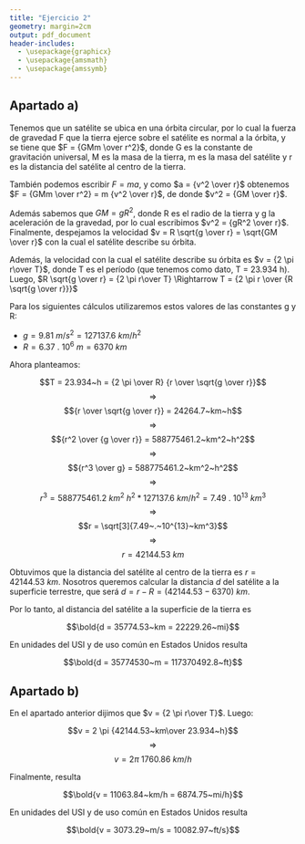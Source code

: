 ```yaml
---
title: "Ejercicio 2"
geometry: margin=2cm
output: pdf_document
header-includes:
  - \usepackage{graphicx}
  - \usepackage{amsmath}
  - \usepackage{amssymb}
---
```


## Apartado a)

Tenemos que un satélite se ubica en una órbita circular, por lo cual la fuerza de gravedad F que la tierra ejerce sobre el satélite es normal a la órbita, y se tiene que $F = {GMm \over r^2}$, donde G es la constante de gravitación universal, M es la masa de la tierra, m es la masa del satélite y r es la distancia del satélite al centro de la tierra.

También podemos escribir $F = ma$, y como $a = {v^2 \over r}$ obtenemos $F = {GMm \over r^2} = m {v^2 \over r}$, de donde $v^2 = {GM \over r}$.

Además sabemos que $GM = gR^2$, donde R es el radio de la tierra y g la aceleración de la gravedad, por lo cual escribimos $v^2 = {gR^2 \over r}$. Finalmente, despejamos la velocidad $v = R \sqrt{g \over r} = \sqrt{GM \over r}$ con la cual el satélite describe su órbita.

Además, la velocidad con la cual el satélite describe su órbita es $v = {2 \pi r\over T}$, donde T es el período (que tenemos como dato, T = 23.934 h). Luego, $R \sqrt{g \over r} = {2 \pi r\over T} \Rightarrow T = {2 \pi r \over {R \sqrt{g \over r}}}$

Para los siguientes cálculos utilizaremos estos valores de las constantes g y R:

* $g = 9.81~m/s^2 = 127137.6~km/h^2$
* $R = 6.37~.~10^6~m = 6370~km$

Ahora planteamos:

$$T = 23.934~h = {2 \pi \over R} {r \over \sqrt{g \over r}}$$
$$\Rightarrow$$
$${r \over \sqrt{g \over r}} = 24264.7~km~h$$
$$\Rightarrow$$
$${r^2 \over {g \over r}} = 588775461.2~km^2~h^2$$
$$\Rightarrow$$
$${r^3 \over g} = 588775461.2~km^2~h^2$$
$$\Rightarrow$$
$$r^3 = 588775461.2~km^2~h^2 * 127137.6~km/h^2 = 7.49~.~10^{13}~km^3$$
$$\Rightarrow$$
$$r = \sqrt[3]{7.49~.~10^{13}~km^3}$$
$$\Rightarrow$$
$$r = 42144.53~km$$

Obtuvimos que la distancia del satélite al centro de la tierra es $r = 42144.53~km$. Nosotros queremos calcular la distancia $d$ del satélite a la superficie terrestre, que será $d = r - R = (42144.53 - 6370)~km$.

Por lo tanto, al distancia del satélite a la superficie de la tierra es

$$\bold{d = 35774.53~km = 22229.26~mi}$$

En unidades del USI y de uso común en Estados Unidos resulta

$$\bold{d = 35774530~m = 117370492.8~ft}$$

## Apartado b)

En el apartado anterior dijimos que $v = {2 \pi r\over T}$. Luego:

$$v = 2 \pi {42144.53~km\over 23.934~h}$$
$$\Rightarrow$$
$$v = 2 \pi~1760.86~km/h$$

Finalmente, resulta

$$\bold{v = 11063.84~km/h = 6874.75~mi/h}$$

En unidades del USI y de uso común en Estados Unidos resulta

$$\bold{v = 3073.29~m/s = 10082.97~ft/s}$$
